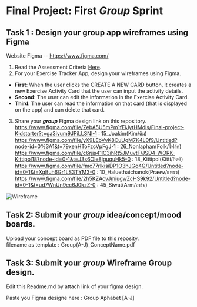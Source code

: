 
# Final Project: First ***Group*** Sprint

## Task 1 : Design your group app wireframes using Figma
Website Figma -- https://www.figma.com/
1. Read the Assessment Criteria [Here](https://docs.google.com/spreadsheets/d/1mXg-4Hpygg8zl4pfaA998_-t3BapSOWNOfyC699OhEk/edit#gid=1164902319).
2. For your Exercise Tracker App, design your wireframes using Figma.

* **First**: When the user clicks the CREATE A NEW CARD button, it creates a new Exercise Activity Card that the user can input the activity details.
* **Second**: The user can edit the information in the Exercise Activity Card.
* **Third**: The user can read the information on that card (that is displayed on the app) and can delete that card.

3. Share your ***group*** Figma design link on this repository.
https://www.figma.com/file/ZebA5U5mPm1fEiJytHMdis/Final-project-Kidstarter?t=ga3ivum9JPiLLSNI-1 : 15_Joakim(Kim/คิม)
https://www.figma.com/file/yX9LEbVvK8CuUgM7K4L0f9/Untitled?node-id=0%3A1&t=79xenHToFzcVpFgJ-1 : 26_Nonlaphan(Folk/โฟล์ค)
https://www.figma.com/file/c6rjjs41lC3ihRt5JMuvtF/JSD4-WORK-Kittipol18?node-id=0-1&t=J3s6Ole8jguquHk5-0 : 18_Kittipol(Kitti/กิตติ)
https://www.figma.com/file/fmc77rlkisiDP1O3hJGo4G/Untitled?node-id=0-1&t=XgBuh6Gr1LS3TYM3-0 : 10_Haluethaichanok(Praew/แพรว)
https://www.figma.com/file/2h5KZAcvJmiugwZcHS9k92/Untitled?node-id=0-1&t=ud7WnUn9ec6J0kzZ-0 : 45_Siwat(Arm/อาร์ม)


![Wireframe](https://user-images.githubusercontent.com/36503834/223250907-f987d96c-a2a2-4aec-af1e-198b9e79df4f.png)

## Task 2: Submit your ***group*** idea/concept/mood boards.
Upload your concept board as PDF file to this reposity. <br>
filename as template : Group(A-J)_ConceptName.pdf


## Task 3: Submit your ***group*** Wireframe  Group design.
Edit this Readme.md by attach link of your figma design.

Paste you Figma designe here : 
Group Aphabet [A-J]
